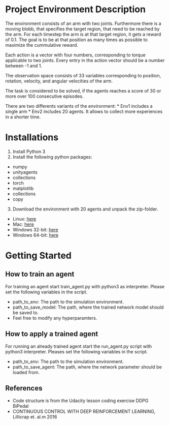 # Project Environment Description

The environment consists of an arm with two joints. Furthermore there is a moving blobb, that specifies the target region, that need to be reached
by the arm. For each timestep the arm is at that target region, it gets a reward of 0.1. The goal is to be at that position as many times as possible
to maximize the cummulative reward.

Each action is a vector with four numbers, corresponding to torque applicable to two joints. 
Every entry in the action vector should be a number between -1 and 1.

The observation space consists of 33 variables corresponding to position, rotation, velocity, and angular velocities of the arm.

The task is considered to be solved, if the agents reaches a score of 30 or more over 100 consecutive episodes.

There are two differents variants of the environment:
    * Env1 includes a single arm
    * Env2 includes 20 agents. It allows to collect more experiences in a shorter time.

# Installations
1. Install Python 3
2. Install the following python packages:
  * numpy
  * unityagents
  * collections
  * torch
  * matplotlib
  * collections
  * copy
3. Download the environment with 20 agents and unpack the zip-folder.
  * Linux: [here](https://s3-us-west-1.amazonaws.com/udacity-drlnd/P2/Reacher/Reacher_Linux.zip)
  * Mac: [here](https://s3-us-west-1.amazonaws.com/udacity-drlnd/P2/Reacher/Reacher.app.zip)
  * Windows 32-bit: [here](https://s3-us-west-1.amazonaws.com/udacity-drlnd/P2/Reacher/Reacher_Windows_x86.zip)
  * Windows 64-bit: [here](https://s3-us-west-1.amazonaws.com/udacity-drlnd/P2/Reacher/Reacher_Windows_x86_64.zip)

# Getting Started
## How to train an agent
For training an agent start train_agent.py with python3 as interpreter. Please set the following variables in the script.
  * path_to_env: The path to the simulation environment.
  * path_to_save_model: The path, where the trained network model should be saved to.
  * Feel free to modify any hyperparamters.

## How to apply a trained agent
For running an already trained agent start the run_agent.py script with python3 interpreter. Pleases set the following variables in the script.
  * path_to_env: The path to the simulation environment.
  * path_to_save_agent: The path, where the network parameter should be loaded from.

## References
  * Code structure is from the Udacity lesson coding exercise DDPG BiPedal
  * CONTINUOUS CONTROL WITH DEEP REINFORCEMENT LEARNING, Lillicrap et. al.m 2016
